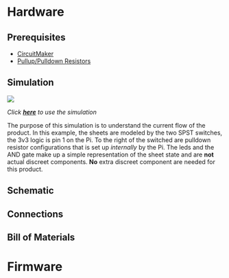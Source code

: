 # Hardware

## Prerequisites
- [CircuitMaker](https://documentation.circuitmaker.com/display/CMAK/Exploring+CircuitMaker)
- [Pullup/Pulldown Resistors](https://youtu.be/Bqk6M_XdIC0)

## Simulation
![](https://i.gyazo.com/20176a50192b01a4889ca95adfe1943e.gif)

*Click **[here](http://everycircuit.com/circuit/6401615620997120)** to use the simulation*


The purpose of this simulation is to understand the current flow of the product. In this example, the sheets are modeled by the two SPST switches, the 3v3 logic is pin 1 on the Pi. To the right of the switched are pulldown resistor configurations that is set up *internally* by the Pi.  The leds and the AND gate make up a simple representation of the sheet state and are **not** actual discreet components.  **No**  extra discreet component are needed for this product.

## Schematic

## Connections

## Bill of Materials


# Firmware
